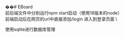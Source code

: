 ��#   E B o a r d \
前后端文件中分别运行npm start启动（使用18版本的node）\
前端启动后在网页的url中直接添加/login 进入到登录页面  \

使用sqlite进行数据库管理
 
 
